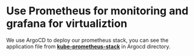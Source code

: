 # Use Prometheus for monitoring and grafana for virtualiztion
We use ArgoCD to deploy our prometheus stack, you can see the application file from **[kube-prometheus-stack](https://github.com/mmelmesary/DevOps-Project/blob/master/ArgoCD/app-of-apps/prometheus-stack.yaml)** in Argocd directory.